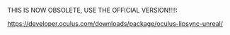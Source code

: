 THIS IS NOW OBSOLETE, USE THE OFFICIAL VERSION!!!!: 

https://developer.oculus.com/downloads/package/oculus-lipsync-unreal/
